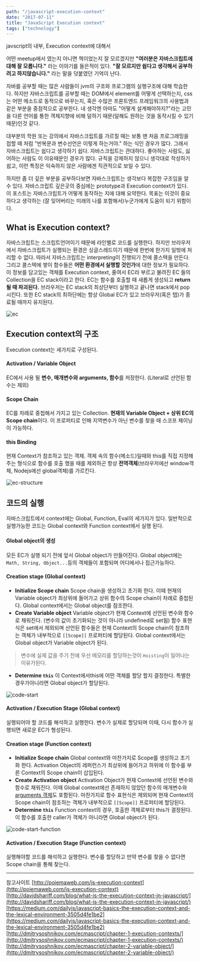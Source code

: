 ```yaml
---
path: "/javascript-execution-context"
date: "2017-07-11"
title: "JavaScript Execution context"
tags: ["technology"]
---
```


javscript의 내부, Execution context에 대해서
<!--more-->

<style>
img{ 
  display: block;
  margin : 0 auto;
}
</style>

어떤 meetup에서 였는지 아니면 책이었는지 잘 모르겠지만 **"여러분은 자바스크립트에 대해 잘 모릅니다."** 라는 이야기를 들은적이 있다. **"잘 모르지만 쉽다고 생각해서 공부하려고 하지않습니다."** 라는 말을 덧붙였던 기억이 난다.

자바를 공부할 때는 많은 사람들이 jvm의 구조와 프로그램의 실행구조에 대해 학습한다. 하지만 자바스크립트를 공부할 때는 DOM에서 element를 어떻게 선택하는지, css는 어떤 메소드로 동적으로 바꾸는지, 혹은 수많은 프론트엔드 프레임워크의 사용법과 같은 부분을 중점적으로 공부한다. 내 생각엔 아마도 "어떻게 설계해야하지?"라는 고민을 다른 언어를 통한 객체지향에 비해 덜하기 때문(덜해도 원하는 것을 동작시킬 수 있기 때문)인것 같다. 

대부분의 학원 또는 강의에서 자바스크립트를 가르칠 때는 보통 맨 처음 프로그래밍을 접할 때 처럼 "반복문과 변수선언은 이렇게 하는거야." 하는 식인 경우가 많다. 그래서 자바스크립트는 쉽다고 생각하기 쉽다. 자바스크립트는 관대하다. 좋아하는 사람도, 싫어하는 사람도 이 이유때문인 경우가 많다. 규칙을 강제하지 않으니 생각대로 작성하기 쉽고, 이런 특징은 익숙하지 않은 사람에겐 직관적으로 보일 수 있다.

하지만 좀 더 깊은 부분을 공부하다보면 자바스크립트는 생각보다 복잡한 구조임을 알 수 있다. 자바스크립트 깊은곳의 중심에는 prototype과 Execution context가 있다. 이 포스트는 자바스크립트가 어떻게 동작하는 지에 대해 요약한다. 목표는 이것이 중요하다고 생각하는 (잘 잊어버리는 미래의 나를 포함해서)누군가에게 도움이 되기 위함이다. 

## What is Execution context?
자바스크립트는 스크립트언어이기 때문에 라인별로 코드를 실행한다. 하지만 브라우저에서 자바스크립트가 실행되는 환경은 싱글스레드이기 때문에 한번에 한가지 일밖에 처리할 수 없다. 따라서 자바스크립트는 interpreting이 진행되기 전에 콜스택을 만든다. 그리고 콜스택에 쌓이 함수들은 **어떤 환경에서 실행할 것인가**에 대한 정보가 필요하다. 이 정보를 담고있는 객체를 Execution context, 줄여서 EC라 부르고 불려진 EC 들의 Collection을 EC stack이라고 한다. EC는 함수를 호출할 때 새롭게 생성되고 **return될 때 파괴된다.** 브라우저는 EC stack의 최상단부터 실행하고 끝나면 stack에서 pop시킨다. 또한 EC stack의 최하단에는 항상 Global EC가 있고 브라우저(혹은 탭)가 종료될 때까지 유지된다. 

![ec](/images/javascript-inside/ec.png)

## Execution context의 구조
Execution context는 세가지로 구성된다.

#### Activation / Variable Object
EC에서 사용 될 **변수, 매개변수와 arguments, 함수**를 저장한다. (Literal로 선언된 함수는 제외)
#### Scope Chain
EC를 차례로 중첩해서 가지고 있는 Collection. **현재의 Variable Object + 상위 EC의 Scope chain**이다. 이 프로퍼티로 인해 지역변수가 아닌 변수를 찾을 때 스코프 체이닝이 가능하다.
#### this Binding
현재 Context가 참조하고 있는 객체. 객체 속의 함수(메소드)일때와 this를 직접 지정해주는 형식으로 함수를 호출 했을 때를 제외하곤 항상 **전역객체**(브라우저에선 window객체, Nodejs에선 global객체)를 가르킨다.

![ec-structure](/images/javascript-inside/ec-structure.png)

## 코드의 실행
자바스크립트에서 context에는 Global, Function, Eval의 세가지가 있다. 일반적으로 실행가능한 코드는 Global context와 Function context에서 실행 된다.

#### Global object의 생성
모든 EC가 실행 되기 전에 앞서 Global object가 만들어진다. Global object에는 `Math, String, Object...`등의 객체들이 포함되며 어디에서나 접근가능하다.

#### Creation stage (Global context)
- **Initialize Scope chain**
Scope chain을 생성하고 초기화 한다. 이때 현재의 Variable object가 최상위에 들어가고 상위 함수의 Scope chain이 차례로 중첩된다. Global context에서는 Global object를 참조한다.
- **Create Variable object**
Variable object가 현재 Context에 선언된 변수와 함수로 채워진다. (변수의 값이 초기화되는 것이 아니라 undefined로 set됨) 함수 표현식은 set에서 제외되며 선언된 함수들은 현재 Context의 Scope chain이 참조하는 객체가 내부적으로 `[[Scope]]` 프로퍼티에 할당된다. Global context에서는 Global object가 Variable object가 된다.
> 변수에 실제 값을 주기 전에 우선 메모리를 할당하는것이 `Hoisting`이 일어나는 이유가된다.
- **Determine `this`**
이 Context에서this에 어떤 객체를 할당 할지 결정한다. 특별한 경우가아니라면 Global object가 할당된다.

![code-start](/images/javascript-inside/code-start.png)

#### Activation / Execution Stage (Global context)
실행되어야 할 코드를 해석하고 실행한다. 변수가 실제로 할당되며 이때, 다시 함수가 실행되면 새로운 EC가 형성된다.

#### Creation stage (Function context)
- **Initialize Scope chain**
Global context와 마찬가지로 Scope를 생성하고 초기화 한다. Activation Object의 레퍼런스가 최상위에 들어가고 하위에 이 함수를 부른 Context의 Scope chain이 삽입된다.
- **Create Activation object**
Activation Object가 현재 Context에 선언된 변수와 함수로 채워진다. 이때 Global context에선 존재하지 않았던 함수의 매개변수와 [arguments 객체](https://developer.mozilla.org/ko/docs/Web/JavaScript/Reference/Functions/arguments)도 포함된다. 마찬가지로 함수 표현식은 제외되며 현재 Context의 Scope chain이 참조하는 객체가 내부적으로 `[[Scope]]` 프로퍼티에 할당된다.
- **Determine `this`**
Function context의 경우, 호출한 객체로부터 this가 결정된다. 이 함수를 호출한 caller가 객체가 아니라면 Global object가 된다.

![code-start-function](/images/javascript-inside/code-start-function.png)

#### Activation / Execution Stage (Function context)
실행해야할 코드를 해석하고 실행한다. 변수를 할당하고 만약 변수를 찾을 수 없다면 Scope chain을 통해 찾는다.


-----
참고사이트
[http://poiemaweb.com/js-execution-context](http://poiemaweb.com/js-execution-context)
[http://davidshariff.com/blog/what-is-the-execution-context-in-javascript/](http://davidshariff.com/blog/what-is-the-execution-context-in-javascript/)
[https://medium.com/dailyjs/javascript-basics-the-execution-context-and-the-lexical-environment-3505d4fe1be2](https://medium.com/dailyjs/javascript-basics-the-execution-context-and-the-lexical-environment-3505d4fe1be2)
[http://dmitrysoshnikov.com/ecmascript/chapter-1-execution-contexts/](http://dmitrysoshnikov.com/ecmascript/chapter-1-execution-contexts/)
[http://dmitrysoshnikov.com/ecmascript/chapter-2-variable-object/](http://dmitrysoshnikov.com/ecmascript/chapter-2-variable-object/)
